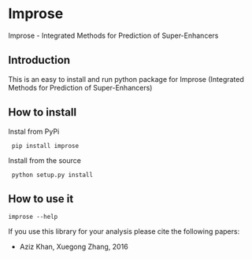 # Improse
Improse - Integrated Methods for Prediction of Super-Enhancers

## Introduction
This is an easy to install and run python package for Improse (Integrated Methods for Prediction of Super-Enhancers)


## How to install

Instal from PyPi

	 pip install improse

Install from the source

	 python setup.py install

## How to use it
	improse --help


If you use this library for your analysis please cite the following papers: 

* Aziz Khan, Xuegong Zhang, 2016